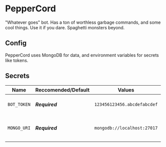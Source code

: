 # PepperCord
"Whatever goes" bot. Has a ton of worthless garbage commands, and some cool things. Use it if you dare. Spaghetti monsters beyond.

## Config
PepperCord uses MongoDB for data, and environment variables for secrets like tokens.

## Secrets
| Name | Reccomended/Default | Values | Use |
| --- | --- | --- | --- |
| `BOT_TOKEN` | ***Required*** | `123456123456.abcdefabcdef` | Needed for authentication with Discord. |
| `MONGO_URI` | ***Required*** | `mongodb://localhost:27017` | Connection string to the MongoDB database. |
